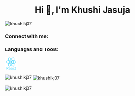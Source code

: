 <h1 align="center">Hi 👋, I'm Khushi Jasuja</h1>
<p align="left"> <img src="https://komarev.com/ghpvc/?username=khushikj07&label=Profile%20views&color=0e75b6&style=flat" alt="khushikj07" /> </p>

<h3 align="left">Connect with me:</h3>
<p align="left">
</p>

<h3 align="left">Languages and Tools:</h3>
<p align="left"> <a href="https://reactjs.org/" target="_blank" rel="noreferrer"> <img src="https://raw.githubusercontent.com/devicons/devicon/master/icons/react/react-original-wordmark.svg" alt="react" width="40" height="40"/> </a> </p>

<p><img align="left" src="https://github-readme-stats.vercel.app/api/top-langs?username=khushikj07&show_icons=true&locale=en&layout=compact" alt="khushikj07" /></p>

<p>&nbsp;<img align="center" src="https://github-readme-stats.vercel.app/api?username=khushikj07&show_icons=true&locale=en" alt="khushikj07" /></p>

<p><img align="center" src="https://github-readme-streak-stats.herokuapp.com/?user=khushikj07&" alt="khushikj07" /></p>
